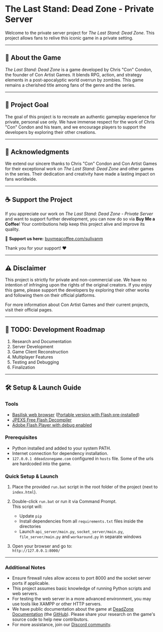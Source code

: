 # The Last Stand: Dead Zone - Private Server

Welcome to the private server project for *The Last Stand: Dead Zone*. This project allows fans to relive this iconic game in a private setting.

---

## 📖 About the Game

*The Last Stand: Dead Zone* is a game developed by Chris "Con" Condon, the founder of Con Artist Games. It blends RPG, action, and strategy elements in a post-apocalyptic world overrun by zombies. This game remains a cherished title among fans of the genre and the series.

---

## 🎯 Project Goal

The goal of this project is to recreate an authentic gameplay experience for private, personal use only. We have immense respect for the work of Chris "Con" Condon and his team, and we encourage players to support the developers by exploring their other creations.

---

## 🙏 Acknowledgments

We extend our sincere thanks to Chris "Con" Condon and Con Artist Games for their exceptional work on *The Last Stand: Dead Zone* and other games in the series. Their dedication and creativity have made a lasting impact on fans worldwide.

---

## ☕ Support the Project  

If you appreciate our work on *The Last Stand: Dead Zone - Private Server* and want to support further development, you can now do so via **Buy Me a Coffee**! Your contributions help keep this project alive and improve its quality.  

🔗 **Support us here:** [buymeacoffee.com/sulivanm](https://buymeacoffee.com/sulivanm)  

Thank you for your support! ❤️  

---

## ⚠️ Disclaimer

This project is strictly for private and non-commercial use. We have no intention of infringing upon the rights of the original creators. If you enjoy this game, please support the developers by exploring their other works and following them on their official platforms.

For more information about Con Artist Games and their current projects, visit their official pages.

---

## 📝 TODO: Development Roadmap

1. Research and Documentation  
2. Server Development  
3. Game Client Reconstruction  
4. Multiplayer Features  
5. Testing and Debugging  
6. Finalization  

---

## 🛠️ Setup & Launch Guide

### Tools

- [Basilisk web browser](https://www.basilisk-browser.org/) ([Portable version with Flash pre-installed](https://www.mediafire.com/file/tmecqq7ke0uhqm7/Basilisk_with_Flash_%2528debug%2529.zip/file))
- [JPEXS Free Flash Decompiler](https://github.com/jindrapetrik/jpexs-decompiler)
- [Adobe Flash Player with debug enabled](https://archive.org/details/flashplayer32.0.0.465_win_debug_npapi_patched)

### Prerequisites
- Python installed and added to your system PATH.  
- Internet connection for dependency installation.
- `127.0.0.1 ddeadzonegame.com` configured in `hosts` file. Some of the urls are hardcoded into the game.

### Quick Setup & Launch

1. Place the provided `run.bat` script in the root folder of the project (next to `index.html`).

2. Double-click `run.bat` or run it via Command Prompt.  
   This script will:  
   - Update `pip`  
   - Install dependencies from all `requirements.txt` files inside the directories  
   - Launch `api_server/main.py`, `socket_server/main.py`, `file_server/main.py` and `workaround.py` in separate windows  

3. Open your browser and go to:  
   `http://127.0.0.1:8000/`  

---

### Additional Notes
- Ensure firewall rules allow access to port 8000 and the socket server ports if applicable.  
- This project assumes basic knowledge of running Python scripts and web servers.  
- For testing the web server in a more advanced environment, you may use tools like XAMPP or other HTTP servers.
- We have public documentation about the game at [DeadZone Documentation](https://dead-zone-documentation.vercel.app/) (the [GitHub](https://github.com/glennhenry/DeadZone-Documentation)). Please share your research on the game's source code to help new contributors.
- For more assistance, join our [Discord community](https://discord.gg/Q5dTKrPmfq).
